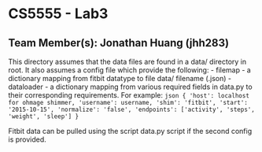 # CS5555 - Lab3

## Team Member(s): Jonathan Huang (jhh283)

This directory assumes that the data files are found in a data/ directory in root. It also assumes a config file which provide the following:
    - filemap - a dictionary mapping from fitbit datatype to file data/ filename (.json)
    - dataloader - a dictionary mapping from various required fields in data.py to their corresponding requirements. For example:
    ```json
    {
      'host': localhost for ohmage shimmer,
      'username': username,
      'shim': 'fitbit',
      'start': '2015-10-15',
      'normalize': 'false',
      'endpoints': ['activity', 'steps', 'weight', 'sleep']
    }
    ```

Fitbit data can be pulled using the script data.py script if the second config is provided.

